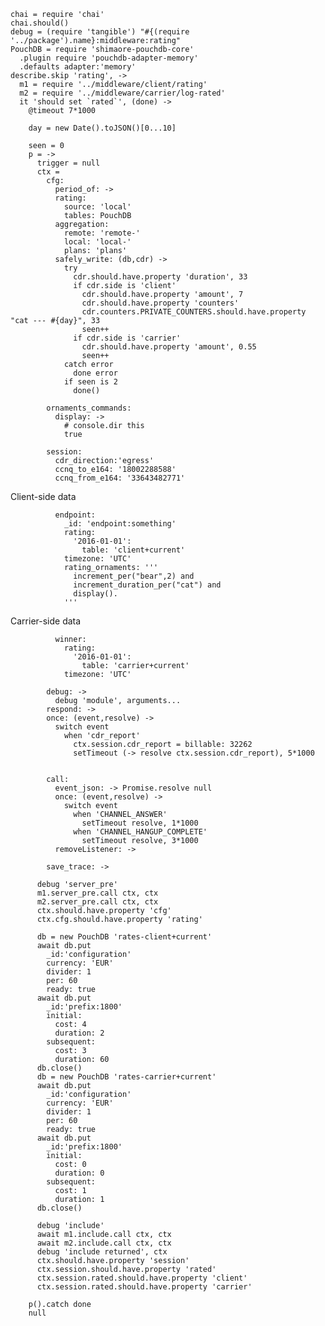     chai = require 'chai'
    chai.should()
    debug = (require 'tangible') "#{(require '../package').name}:middleware:rating"
    PouchDB = require 'shimaore-pouchdb-core'
      .plugin require 'pouchdb-adapter-memory'
      .defaults adapter:'memory'
    describe.skip 'rating', ->
      m1 = require '../middleware/client/rating'
      m2 = require '../middleware/carrier/log-rated'
      it 'should set `rated`', (done) ->
        @timeout 7*1000

        day = new Date().toJSON()[0...10]

        seen = 0
        p = ->
          trigger = null
          ctx =
            cfg:
              period_of: ->
              rating:
                source: 'local'
                tables: PouchDB
              aggregation:
                remote: 'remote-'
                local: 'local-'
                plans: 'plans'
              safely_write: (db,cdr) ->
                try
                  cdr.should.have.property 'duration', 33
                  if cdr.side is 'client'
                    cdr.should.have.property 'amount', 7
                    cdr.should.have.property 'counters'
                    cdr.counters.PRIVATE_COUNTERS.should.have.property "cat --- #{day}", 33
                    seen++
                  if cdr.side is 'carrier'
                    cdr.should.have.property 'amount', 0.55
                    seen++
                catch error
                  done error
                if seen is 2
                  done()

            ornaments_commands:
              display: ->
                # console.dir this
                true

            session:
              cdr_direction:'egress'
              ccnq_to_e164: '18002288588'
              ccnq_from_e164: '33643482771'

Client-side data

              endpoint:
                _id: 'endpoint:something'
                rating:
                  '2016-01-01':
                    table: 'client+current'
                timezone: 'UTC'
                rating_ornaments: '''
                  increment_per("bear",2) and
                  increment_duration_per("cat") and
                  display().
                '''

Carrier-side data

              winner:
                rating:
                  '2016-01-01':
                    table: 'carrier+current'
                timezone: 'UTC'

            debug: ->
              debug 'module', arguments...
            respond: ->
            once: (event,resolve) ->
              switch event
                when 'cdr_report'
                  ctx.session.cdr_report = billable: 32262
                  setTimeout (-> resolve ctx.session.cdr_report), 5*1000


            call:
              event_json: -> Promise.resolve null
              once: (event,resolve) ->
                switch event
                  when 'CHANNEL_ANSWER'
                    setTimeout resolve, 1*1000
                  when 'CHANNEL_HANGUP_COMPLETE'
                    setTimeout resolve, 3*1000
              removeListener: ->

            save_trace: ->

          debug 'server_pre'
          m1.server_pre.call ctx, ctx
          m2.server_pre.call ctx, ctx
          ctx.should.have.property 'cfg'
          ctx.cfg.should.have.property 'rating'

          db = new PouchDB 'rates-client+current'
          await db.put
            _id:'configuration'
            currency: 'EUR'
            divider: 1
            per: 60
            ready: true
          await db.put
            _id:'prefix:1800'
            initial:
              cost: 4
              duration: 2
            subsequent:
              cost: 3
              duration: 60
          db.close()
          db = new PouchDB 'rates-carrier+current'
          await db.put
            _id:'configuration'
            currency: 'EUR'
            divider: 1
            per: 60
            ready: true
          await db.put
            _id:'prefix:1800'
            initial:
              cost: 0
              duration: 0
            subsequent:
              cost: 1
              duration: 1
          db.close()

          debug 'include'
          await m1.include.call ctx, ctx
          await m2.include.call ctx, ctx
          debug 'include returned', ctx
          ctx.should.have.property 'session'
          ctx.session.should.have.property 'rated'
          ctx.session.rated.should.have.property 'client'
          ctx.session.rated.should.have.property 'carrier'

        p().catch done
        null
